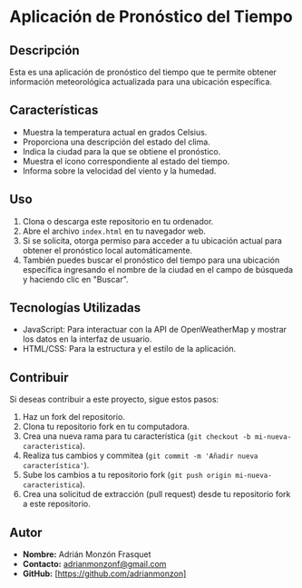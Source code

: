 # Aplicación de Pronóstico del Tiempo

## Descripción

Esta es una aplicación de pronóstico del tiempo que te permite obtener información meteorológica actualizada para una ubicación específica.

## Características

- Muestra la temperatura actual en grados Celsius.
- Proporciona una descripción del estado del clima.
- Indica la ciudad para la que se obtiene el pronóstico.
- Muestra el ícono correspondiente al estado del tiempo.
- Informa sobre la velocidad del viento y la humedad.

## Uso

1. Clona o descarga este repositorio en tu ordenador.
2. Abre el archivo `index.html` en tu navegador web.
3. Si se solicita, otorga permiso para acceder a tu ubicación actual para obtener el pronóstico local automáticamente.
4. También puedes buscar el pronóstico del tiempo para una ubicación específica ingresando el nombre de la ciudad en el campo de búsqueda y haciendo clic en "Buscar".

## Tecnologías Utilizadas

- JavaScript: Para interactuar con la API de OpenWeatherMap y mostrar los datos en la interfaz de usuario.
- HTML/CSS: Para la estructura y el estilo de la aplicación.

## Contribuir

Si deseas contribuir a este proyecto, sigue estos pasos:

1. Haz un fork del repositorio.
2. Clona tu repositorio fork en tu computadora.
3. Crea una nueva rama para tu característica (`git checkout -b mi-nueva-caracteristica`).
4. Realiza tus cambios y commitea (`git commit -m 'Añadir nueva característica'`).
5. Sube los cambios a tu repositorio fork (`git push origin mi-nueva-caracteristica`).
6. Crea una solicitud de extracción (pull request) desde tu repositorio fork a este repositorio.

## Autor

- **Nombre:** Adrián Monzón Frasquet
- **Contacto:** adrianmonzonf@gmail.com
- **GitHub:** [https://github.com/adrianmonzon]